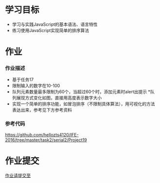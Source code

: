 # 学习目标
* 学习与实践JavaScript的基本语法、语言特性
* 练习使用JavaScript实现简单的排序算法

# 作业
### 作业描述
* 基于任务17
* 限制输入的数字在10-100
* 队列元素数量最多限制为60个，当超过60个时，添加元素时alert出提示
*队列展现方式变化如图，直接用高度表示数字大小
* 实现一个简单的排序功能，如冒泡排序（不限制具体算法），用可视化的方法表达出来，参考见下方参考资料


### 参考代码
https://github.com/hellozts4120/IFE-2016/tree/master/task2/serial2/Project19

# 作业提交

[作业请提交至]()